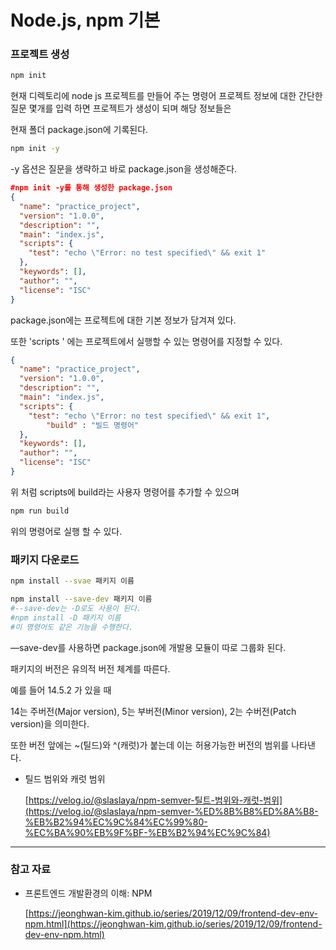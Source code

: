 # Node.js, npm 기본
### 프로젝트 생성


```bash
npm init
```

현재 디렉토리에 node js 프로젝트를 만들어 주는 명령어 프로젝트 정보에 대한 간단한 질문 몇개를 입력 하면 프로젝트가 생성이 되며 해당 정보들은

현재 폴더 package.json에 기록된다.

```bash
npm init -y
```

-y 옵션은 질문을 생략하고 바로 package.json을 생성해준다.

```json
#npm init -y를 통해 생성한 package.json
{
  "name": "practice_project",
  "version": "1.0.0",
  "description": "",
  "main": "index.js",
  "scripts": {
    "test": "echo \"Error: no test specified\" && exit 1"
  },
  "keywords": [],
  "author": "",
  "license": "ISC"
}
```

package.json에는 프로젝트에 대한 기본 정보가 담겨져 있다.

또한 'scripts ' 에는 프로젝트에서 실행할 수 있는 명령어를 지정할 수 있다.

```json
{
  "name": "practice_project",
  "version": "1.0.0",
  "description": "",
  "main": "index.js",
  "scripts": {
    "test": "echo \"Error: no test specified\" && exit 1",
		"build" : "빌드 명령어"
  },
  "keywords": [],
  "author": "",
  "license": "ISC"
}
```

위 처럼 scripts에 build라는 사용자 명령어를 추가할 수 있으며

```bash
npm run build
```

위의 명령어로  실행 할 수 있다.

### 패키지 다운로드

```bash
npm install --svae 패키지 이름
```

```bash
npm install --save-dev 패키지 이름
#--save-dev는 -D로도 사용이 된다.
#npm install -D 패키지 이름
#이 명령어도 같은 기능을 수행한다.
```

—save-dev를 사용하면 package.json에 개발용 모듈이 따로 그룹화 된다.

패키지의 버전은 유의적 버전 체계를 따른다.

예를 들어 14.5.2 가 있을 때

14는 주버전(Major version), 5는 부버전(Minor version), 2는 수버전(Patch version)을 의미한다.

또한 버전 앞에는 ~(틸드)와 ^(캐럿)가 붙는데 이는 허용가능한 버전의 범위를 나타낸다.

- 틸드 범위와 캐럿 범위

    [https://velog.io/@slaslaya/npm-semver-틸트-범위와-캐럿-범위](https://velog.io/@slaslaya/npm-semver-%ED%8B%B8%ED%8A%B8-%EB%B2%94%EC%9C%84%EC%99%80-%EC%BA%90%EB%9F%BF-%EB%B2%94%EC%9C%84)

---

### 참고 자료

- 프론트엔드 개발환경의 이해: NPM

    [https://jeonghwan-kim.github.io/series/2019/12/09/frontend-dev-env-npm.html](https://jeonghwan-kim.github.io/series/2019/12/09/frontend-dev-env-npm.html)
